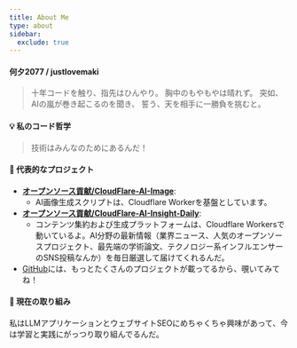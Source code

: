 ```yaml
---
title: About Me
type: about
sidebar:
  exclude: true
---
```

#### 何夕2077 / justlovemaki

> 十年コードを触り、指先はひんやり。
> 胸中のもやもやは晴れず。
> 突如、AIの嵐が巻き起こるのを聞き、
> 誓う、天を相手に一勝負を挑むと。

#### 💡 私のコード哲学

> 技術はみんなのためにあるんだ！

#### 🌟 代表的なプロジェクト

*   **[オープンソース貢献/CloudFlare-AI-Image](https://github.com/justlovemaki/CloudFlare-AI-Image)**:
    *   AI画像生成スクリプトは、Cloudflare Workerを基盤としています。
*   **[オープンソース貢献/CloudFlare-AI-Insight-Daily](https://github.com/justlovemaki/CloudFlare-AI-Insight-Daily)**:
    *   コンテンツ集約および生成プラットフォームは、Cloudflare Workersで動いているよ。AI分野の最新情報（業界ニュース、人気のオープンソースプロジェクト、最先端の学術論文、テクノロジー系インフルエンサーのSNS投稿なんか）を毎日厳選して届けてくれるんだ。
*   [GitHub](https://github.com/justlovemaki)には、もっとたくさんのプロジェクトが載ってるから、覗いてみてね！

#### 🌱 現在の取り組み

私はLLMアプリケーションとウェブサイトSEOにめちゃくちゃ興味があって、今は学習と実践にがっつり取り組んでるんだ。